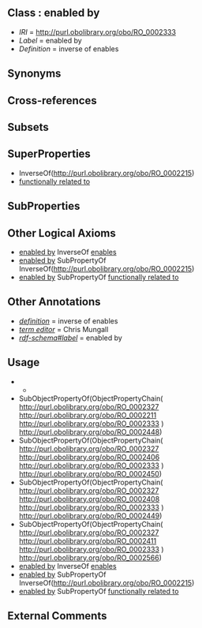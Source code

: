
## Class : enabled by

 * *IRI* = http://purl.obolibrary.org/obo/RO_0002333
 * *Label* = enabled by
 * *Definition* = inverse of enables

## Synonyms


## Cross-references


## Subsets


## SuperProperties

 * InverseOf(<http://purl.obolibrary.org/obo/RO_0002215>)
 * [functionally related to](../../RO/28/RO_0002328.md)

## SubProperties


## Other Logical Axioms

 * [enabled by](../../RO/33/RO_0002333.md) InverseOf [enables](../../RO/27/RO_0002327.md)
 * [enabled by](../../RO/33/RO_0002333.md) SubPropertyOf InverseOf(<http://purl.obolibrary.org/obo/RO_0002215>)
 * [enabled by](../../RO/33/RO_0002333.md) SubPropertyOf [functionally related to](../../RO/28/RO_0002328.md)

## Other Annotations

 * *[definition](../../IAO/15/IAO_0000115.md)* = inverse of enables
 * *[term editor](../../IAO/17/IAO_0000117.md)* = Chris Mungall
 * *[rdf-schema#label](../../el/rdf-schema#label.md)* = enabled by

## Usage

 * -
 * SubObjectPropertyOf(ObjectPropertyChain( <http://purl.obolibrary.org/obo/RO_0002327> <http://purl.obolibrary.org/obo/RO_0002211> <http://purl.obolibrary.org/obo/RO_0002333> ) <http://purl.obolibrary.org/obo/RO_0002448>)
 * SubObjectPropertyOf(ObjectPropertyChain( <http://purl.obolibrary.org/obo/RO_0002327> <http://purl.obolibrary.org/obo/RO_0002406> <http://purl.obolibrary.org/obo/RO_0002333> ) <http://purl.obolibrary.org/obo/RO_0002450>)
 * SubObjectPropertyOf(ObjectPropertyChain( <http://purl.obolibrary.org/obo/RO_0002327> <http://purl.obolibrary.org/obo/RO_0002408> <http://purl.obolibrary.org/obo/RO_0002333> ) <http://purl.obolibrary.org/obo/RO_0002449>)
 * SubObjectPropertyOf(ObjectPropertyChain( <http://purl.obolibrary.org/obo/RO_0002327> <http://purl.obolibrary.org/obo/RO_0002411> <http://purl.obolibrary.org/obo/RO_0002333> ) <http://purl.obolibrary.org/obo/RO_0002566>)
 * [enabled by](../../RO/33/RO_0002333.md) InverseOf [enables](../../RO/27/RO_0002327.md)
 * [enabled by](../../RO/33/RO_0002333.md) SubPropertyOf InverseOf(<http://purl.obolibrary.org/obo/RO_0002215>)
 * [enabled by](../../RO/33/RO_0002333.md) SubPropertyOf [functionally related to](../../RO/28/RO_0002328.md)

## External Comments

